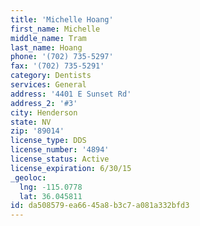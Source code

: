 ```yaml
---
title: 'Michelle Hoang'
first_name: Michelle
middle_name: Tram
last_name: Hoang
phone: '(702) 735-5297'
fax: '(702) 735-5291'
category: Dentists
services: General
address: '4401 E Sunset Rd'
address_2: '#3'
city: Henderson
state: NV
zip: '89014'
license_type: DDS
license_number: '4894'
license_status: Active
license_expiration: 6/30/15
_geoloc:
  lng: -115.0778
  lat: 36.045811
id: da508579-ea66-45a8-b3c7-a081a332bfd3
---
```


